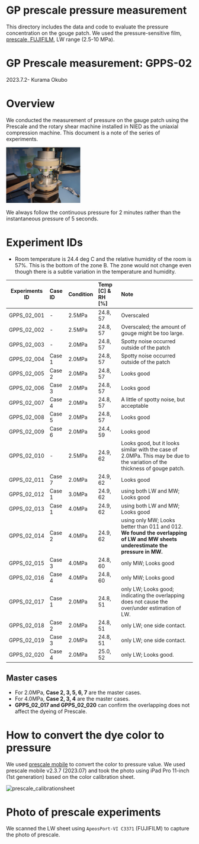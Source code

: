 # GP prescale pressure measurement

This directory includes the data and code to evaluate the pressure concentration on the gouge patch. We used the pressure-sensitive film, [prescale, FUJIFILM](https://www.fujifilm.com/jp/ja/business/inspection/measurement-film/prescale), LW range (2.5-10 MPa).

# GP Prescale measurement: GPPS-02
2023.7.2- Kurama Okubo

# Overview

We conducted the measurement of pressure on the gauge patch using the Prescale and the rotary shear machine installed in NIED as the uniaxial compression machine. This document is a note of the series of experiments.

<img src="P1080510.JPG" alt="uniaxial_pressure_test" width="200">

We always follow the continuous pressure for 2 minutes rather than the instantaneous pressure of 5 seconds.

# Experiment IDs

- Room temperature is 24.4 deg C and the relative humidity of the room is 57%. This is the bottom of the zone B. The zone would not change even though there is a subtle variation in the temperature and humidity.

| Experiments ID |  Case ID | Condition | Temp [C] & RH [%] | Note |
| :---: | :---  | :--- | :--- | :--- |
| GPPS_02_001 | - | 2.5MPa | 24.8, 57 | Overscaled |
| GPPS_02_002 | - | 2.5MPa | 24.8, 57| Overscaled; the amount of gouge might be too large. |
| GPPS_02_003 | - |  2.0MPa | 24.8, 57 | Spotty noise occurred outside of the patch |
| GPPS_02_004 | Case 1 | 2.0MPa | 24.8, 57 | Spotty noise occurred outside of the patch
| GPPS_02_005 | Case 2 | 2.0MPa | 24.8, 57 | Looks good |
| GPPS_02_006 | Case 3 | 2.0MPa | 24.8, 57 | Looks good |
| GPPS_02_007 | Case 4 | 2.0MPa | 24.8, 57 | A little of spotty noise, but acceptable |
| GPPS_02_008 | Case 5 | 2.0MPa | 24.8, 57 | Looks good |
| GPPS_02_009 | Case 6 | 2.0MPa | 24.4, 59 | Looks good |
| GPPS_02_010 | - | 2.5MPa | 24.9, 62 | Looks good, but it looks similar with the case of 2.0MPa. This may be due to the variation of the thickness of gouge patch.|
| GPPS_02_011 | Case 7 | 2.0MPa | 24.9, 62 | Looks good |
| GPPS_02_012 | Case 1 | 3.0MPa | 24.9, 62 | using both LW and MW; Looks good |
| GPPS_02_013 | Case 1 | 4.0MPa | 24.9, 62 | using both LW and MW; Looks good |
| GPPS_02_014 | Case 2 | 4.0MPa | 24.9, 62 | using only MW; Looks better than 011 and 012. **We found the overlapping of LW and MW sheets underestimate the pressure in MW.**  |
| GPPS_02_015 | Case 3 | 4.0MPa | 24.8, 60 | only MW; Looks good|
| GPPS_02_016 | Case 4 | 4.0MPa | 24.8, 60 | only MW; Looks good|
| GPPS_02_017 | Case 1 | 2.0MPa | 24.8, 51 | only LW; Looks good; indicating the overlapping does not cause the over/under estimation of LW.|
| GPPS_02_018 | Case 2 | 2.0MPa | 24.8, 51 | only LW; one side contact.|
| GPPS_02_019 | Case 3 | 2.0MPa | 24.8, 51 | only LW; one side contact.|
| GPPS_02_020 | Case 4 | 2.0MPa | 25.0, 52 | only LW; Looks good.|

## Master cases

- For 2.0MPa, **Case 2, 3, 5, 6, 7** are the master cases.
- For 4.0MPa, **Case 2, 3, 4** are the master cases.
- **GPPS_02_017 and GPPS_02_020** can confirm the overlapping does not affect the dyeing of Prescale.


# How to convert the dye color to pressure

We used [prescale mobile](https://www.fujifilm.com/jp/ja/business/inspection/measurement-film/prescale-mobile) to convert the color to pressure value. We used prescale mobile v2.3.7 (2023.07) and took the photo using iPad Pro 11-inch (1st generation) based on the color calibration sheet. 

<img src="./data/20230822202542/GPPS-02-LW-20230822201834_InspectionImg.png" alt="prescale_calibrationsheet" width="400">

# Photo of prescale experiments
We scanned the LW sheet using `ApeosPort-VI C3371` (FUJIFILM) to capture the photo of prescale. 